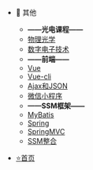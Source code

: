    * :christmas_tree: 其他

     - **——光电课程——**
     - [物理光学](blog/物理光学.md)
     - [数字电子技术](blog/数电.md)
     - **——前端——**
     - [Vue](blog/Vue.md)
     - [Vue-cli](blog/Vue-cli.md)
     - [Ajax和JSON](blog/Ajax和JSON.md)
     - [微信小程序](blog/小程序开发.md)
     - **——SSM框架——**
     - [MyBatis](blog/mybatis.md)
     
     * [Spring](blog/Spring.md)
     * [SpringMVC](blog/SpringMVC.md)
     * [SSM整合](blog/SSM.md)


   * [:star:首页]()
